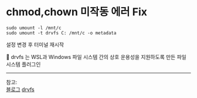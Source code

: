 # chmod,chown 미작동 에러 Fix

```
sudo umount -l /mnt/c
sudo umount -t drvfs C: /mnt/c -o metadata
```

설정 변경 후 터미널 재시작

💫 drvfs 는 WSL과 Windows 파일 시스템 간의 상호 운용성을 지원하도록 만든 파일 시스템 플러그인
















-------

참고:  
[블로그](https://whiumisc.tistory.com/94)
[drvfs](https://devblogs.microsoft.com/commandline/chmod-chown-wsl-improvements/)